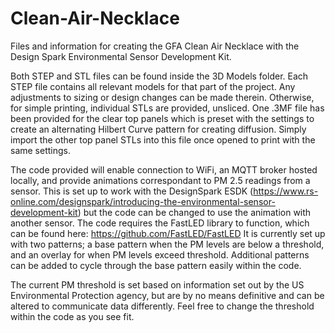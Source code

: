 # Clean-Air-Necklace
Files and information for creating the GFA Clean Air Necklace with the Design Spark Environmental Sensor Development Kit.

Both STEP and STL files can be found inside the 3D Models folder. Each STEP file contains all relevant models for that part of the project. Any adjustments to sizing or design changes can be made therein. Otherwise, for simple printing, individual STLs are provided, unsliced. One .3MF file has been provided for the clear top panels which is preset with the settings to create an alternating Hilbert Curve pattern for creating diffusion. Simply import the other top panel STLs into this file once opened to print with the same settings.

The code provided will enable connection to WiFi, an MQTT broker hosted locally, and provide animations correspondant to PM 2.5 readings from a sensor. This is set up to work with the DesignSpark ESDK (https://www.rs-online.com/designspark/introducing-the-environmental-sensor-development-kit) but the code can be changed to use the animation with another sensor. The code requires the FastLED library to function, which can be found here: https://github.com/FastLED/FastLED It is currently set up with two patterns; a base pattern when the PM levels are below a threshold, and an overlay for when PM levels exceed threshold. Additional patterns can be added to cycle through the base pattern easily within the code.

The current PM threshold is set based on information set out by the US Environmental Protection agency, but are by no means definitive and can be altered to communicate data differently. Feel free to change the threshold within the code as you see fit.
